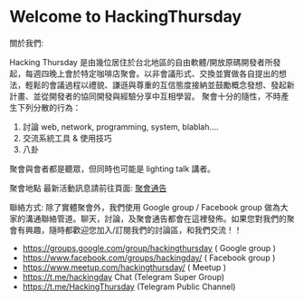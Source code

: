 # Welcome to HackingThursday

關於我們:

Hacking Thursday 是由幾位居住於台北地區的自由軟體/開放原碼開發者所發起，每週四晚上會於特定咖啡店聚會。以非會議形式、交換並實做各自提出的想法，輕鬆的會議過程以禮貌、謙遜與尊重的互信態度接納並鼓勵概念發想、發起新計畫、並從開發者的協同開發與經驗分享中互相學習。
聚會十分的隨性，不時產生下列分散的行為：

1. 討論 web, network, programming, system, blablah….
2. 交流系統工具 & 使用技巧
3. 八卦

聚會與會者都是聽眾，但同時也可能是 lighting talk 講者。

聚會地點
最新活動訊息請前往頁面: [聚會通告](/invite)

聯絡方式:
除了實體聚會外，我們使用 Google group / Facebook group 做為大家的溝通聯絡管道。聊天，討論，及聚會通告都會在這裡發佈。如果您對我們的聚會有興趣，隨時都歡迎您加入/訂閱我們的討論區，和我們交流！！

- https://groups.google.com/group/hackingthursday ( Google group )
- https://www.facebook.com/groups/hackingday/ ( Facebook group )
- https://www.meetup.com/hackingthursday/ ( Meetup )
- https://t.me/hackingday Chat (Telegram Super Group)
- https://t.me/HackingThursday (Telegram Public Channel)